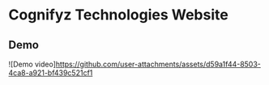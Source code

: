 
# Cognifyz Technologies Website



## Demo


![Demo video]https://github.com/user-attachments/assets/d59a1f44-8503-4ca8-a921-bf439c521cf1

